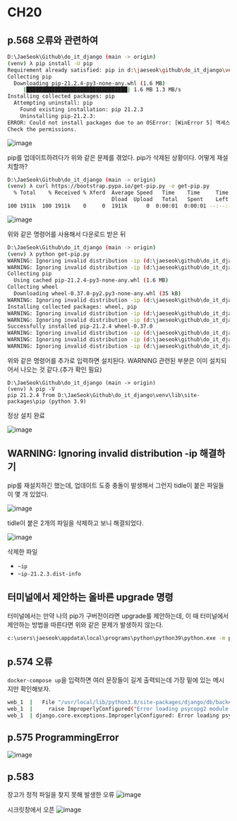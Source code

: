 # CH20

## p.568 오류와 관련하여

```bash
D:\JaeSeok\Github\do_it_django (main -> origin)
(venv) λ pip install -U pip
Requirement already satisfied: pip in d:\jaeseok\github\do_it_django\venv\lib\site-packages (21.2.3)
Collecting pip
  Downloading pip-21.2.4-py3-none-any.whl (1.6 MB)
     |████████████████████████████████| 1.6 MB 1.3 MB/s
Installing collected packages: pip
  Attempting uninstall: pip
    Found existing installation: pip 21.2.3
    Uninstalling pip-21.2.3:
ERROR: Could not install packages due to an OSError: [WinError 5] 액세스가 거부되었습니다: 'd:\\jaeseok\\github\\do_it_django\\venv\\scripts\\pip.exe'
Check the permissions.
```

![image](https://user-images.githubusercontent.com/27791880/129351030-070966f0-e93a-4e6b-913e-bf8a1bcfcb90.png)

pip를 업데이트하려다가 위와 같은 문제를 겪었다. pip가 삭제된 상황이다. 어떻게 재설치할까?

```bash
D:\JaeSeok\Github\do_it_django (main -> origin)                                   
(venv) λ curl https://bootstrap.pypa.io/get-pip.py -o get-pip.py                  
  % Total    % Received % Xferd  Average Speed   Time    Time     Time  Current   
                                 Dload  Upload   Total   Spent    Left  Speed     
100 1911k  100 1911k    0     0  1911k      0  0:00:01  0:00:01 --:--:--  962k    
```

![image](https://user-images.githubusercontent.com/27791880/129351204-7875d471-65bd-405b-86ab-d1a474513a5a.png)

위와 같은 명령어를 사용해서 다운로드 받은 뒤

```bash
D:\JaeSeok\Github\do_it_django (main -> origin)                                                   
(venv) λ python get-pip.py                                                                        
WARNING: Ignoring invalid distribution -ip (d:\jaeseok\github\do_it_django\venv\lib\site-packages)
WARNING: Ignoring invalid distribution -ip (d:\jaeseok\github\do_it_django\venv\lib\site-packages)
Collecting pip                                                                                    
  Using cached pip-21.2.4-py3-none-any.whl (1.6 MB)                                               
Collecting wheel                                                                                  
  Downloading wheel-0.37.0-py2.py3-none-any.whl (35 kB)                                           
WARNING: Ignoring invalid distribution -ip (d:\jaeseok\github\do_it_django\venv\lib\site-packages)
Installing collected packages: wheel, pip                                                         
WARNING: Ignoring invalid distribution -ip (d:\jaeseok\github\do_it_django\venv\lib\site-packages)
WARNING: Ignoring invalid distribution -ip (d:\jaeseok\github\do_it_django\venv\lib\site-packages)
Successfully installed pip-21.2.4 wheel-0.37.0                                                    
WARNING: Ignoring invalid distribution -ip (d:\jaeseok\github\do_it_django\venv\lib\site-packages)
WARNING: Ignoring invalid distribution -ip (d:\jaeseok\github\do_it_django\venv\lib\site-packages)
WARNING: Ignoring invalid distribution -ip (d:\jaeseok\github\do_it_django\venv\lib\site-packages)
```

위와 같은 명령어를 추가로 입력하면 설치된다. WARNING 관련된 부분은 이미 설치되어서 나오는 것 같다.(추가 확인 필요)

```
D:\JaeSeok\Github\do_it_django (main -> origin)
(venv) λ pip -V
pip 21.2.4 from D:\JaeSeok\Github\do_it_django\venv\lib\site-packages\pip (python 3.9)
```

정상 설치 완료

![image](https://user-images.githubusercontent.com/27791880/129351468-c552e191-ba8f-4929-8dda-ce42bd0dc3be.png)

## WARNING: Ignoring invalid distribution -ip 해결하기

pip를 재설치하긴 했는데, 업데이트 도중 충돌이 발생해서 그런지 tidle이 붙은 파일들이 몇 개 있었다.

![image](https://user-images.githubusercontent.com/27791880/129356468-15f6ac87-3299-4655-9061-465a501403fe.png)

tidle이 붙은 2개의 파일을 삭제하고 보니 해결되었다.

![image](https://user-images.githubusercontent.com/27791880/129356720-393b2554-bb70-4dc7-a764-4646f657bdf8.png)

삭제한 파일

* `~ip`
* `~ip-21.2.3.dist-info`

## 터미널에서 제안하는 올바른 upgrade 명령

터미널에서는 만약 나의 pip가 구버전이라면 upgrade를 제안하는데, 이 때 터미널에서 제안하는 방법을 따른다면 위와 같은 문제가 발생하지 않는다.

```bash
c:\users\jaeseok\appdata\local\programs\python\python39\python.exe -m pip install --upgrade pip
```

## p.574 오류

`docker-compose up`을 입력하면 여러 문장들이 길게 출력되는데 가장 밑에 있는 메시지만 확인해보자.

```bash
web_1  |   File "/usr/local/lib/python3.8/site-packages/django/db/backends/postgresql/base.py", line 29, in <module>
web_1  |     raise ImproperlyConfigured("Error loading psycopg2 module: %s" % e)
web_1  | django.core.exceptions.ImproperlyConfigured: Error loading psycopg2 module: No module named 'psycopg2'
```

## p.575 ProgrammingError

![image](https://user-images.githubusercontent.com/27791880/129439609-4a5ef7f5-96b6-4ff1-929c-d8d41142c5a5.png)

## p.583

장고가 정적 파일을 찾지 못해 발생한 오류
![image](https://user-images.githubusercontent.com/27791880/129444966-e5a682f2-489c-4fe7-87fd-e461eb082960.png)

시크릿창에서 오픈
![image](https://user-images.githubusercontent.com/27791880/129445011-ee49f505-6175-4512-b38f-11faa8f72d20.png)
